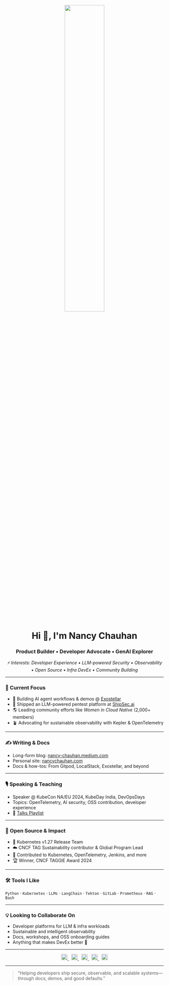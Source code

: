 <p align="center">
  <img width="50%" src="https://media.boingboing.net/wp-content/uploads/2019/01/giphy-3.gif" />
</p>

<h1 align="center">Hi 👋, I'm Nancy Chauhan</h1>
<h3 align="center">Product Builder • Developer Advocate • GenAI Explorer</h3>

<p align="center">
  <em>⚡ Interests: Developer Experience • LLM-powered Security • Observability • Open Source • Infra DevEx • Community Building</em>
</p>

---

### 🚀 Current Focus

- 🧠 Building AI agent workflows & demos @ [Exostellar](https://exostellar.ai)
- 🔐 Shipped an LLM-powered pentest platform at [ShipSec.ai](https://securemyorg.com)
- 🌎 Leading community efforts like *Women in Cloud Native* (2,000+ members)
- 🪴 Advocating for sustainable observability with Kepler & OpenTelemetry

---

### ✍️ Writing & Docs

- Long-form blog: [nancy-chauhan.medium.com](https://nancy-chauhan.medium.com)
- Personal site: [nancychauhan.com](https://nancychauhan.com)
- Docs & how-tos: From Gitpod, LocalStack, Exostellar, and beyond

---

### 🎙️ Speaking & Teaching

- Speaker @ KubeCon NA/EU 2024, KubeDay India, DevOpsDays
- Topics: OpenTelemetry, AI security, OSS contribution, developer experience
- 🎥 [Talks Playlist](https://www.youtube.com/playlist?list=PL-0wUDKSiP4rYhEiKlOQQ433nh1KxCOx1)

---

### 🌱 Open Source & Impact

- 🧪 Kubernetes v1.27 Release Team
- ☁️ CNCF TAG Sustainability contributor & Global Program Lead
- 🧰 Contributed to Kubernetes, OpenTelemetry, Jenkins, and more
- 🏆 Winner, CNCF TAGGIE Award 2024

---

### 🛠️ Tools I Like

`Python` · `Kubernetes` · `LLMs` · `LangChain` · `Tekton` · `GitLab` · `Prometheus` · `RAG` · `Bash`

---

### 💡 Looking to Collaborate On

- Developer platforms for LLM & infra workloads
- Sustainable and intelligent observability
- Docs, workshops, and OSS onboarding guides
- Anything that makes DevEx better 💙

---

<p align="center">
  <a href="https://twitter.com/_nancychauhan" target="_blank">
    <img src="https://cdn.jsdelivr.net/npm/simple-icons@3.0.1/icons/twitter.svg" alt="Twitter" width="20" height="20" />
  </a>
  &nbsp;
  <a href="https://linkedin.com/in/nancy-chauhan" target="_blank">
    <img src="https://cdn.jsdelivr.net/npm/simple-icons@3.0.1/icons/linkedin.svg" alt="LinkedIn" width="20" height="20" />
  </a>
  &nbsp;
  <a href="https://nancychauhan.com" target="_blank">
    <img src="https://cdn.jsdelivr.net/npm/simple-icons@3.0.1/icons/internetexplorer.svg" alt="Website" width="20" height="20" />
  </a>
  &nbsp;
  <a href="https://nancy-chauhan.medium.com" target="_blank">
    <img src="https://cdn.jsdelivr.net/npm/simple-icons@3.0.1/icons/medium.svg" alt="Medium" width="20" height="20" />
  </a>
  &nbsp;
  <a href="https://github.com/nancy-chauhan" target="_blank">
    <img src="https://cdn.jsdelivr.net/npm/simple-icons@3.0.1/icons/github.svg" alt="GitHub" width="20" height="20" />
  </a>
</p>

---

> “Helping developers ship secure, observable, and scalable systems—through docs, demos, and good defaults.”
